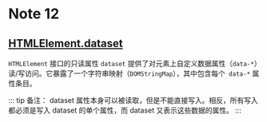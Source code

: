 # Note 12

## [HTMLElement.dataset](https://developer.mozilla.org/zh-CN/docs/Web/API/HTMLElement/dataset)

`HTMLElement` 接口的只读属性 `dataset` 提供了对元素上自定义数据属性（`data-*`）读/写访问。它暴露了一个字符串映射（`DOMStringMap`），其中包含每个` data-*` 属性条目。

::: tip 备注：
dataset 属性本身可以被读取，但是不能直接写入。相反，所有写入都必须是写入 dataset 的单个属性，而 dataset 又表示这些数据的属性。
:::
